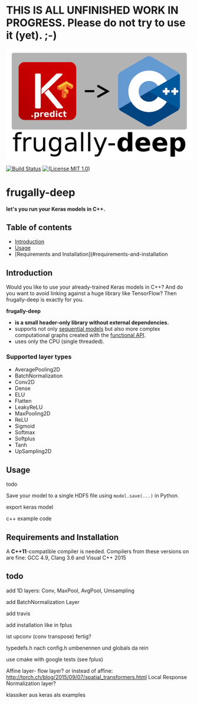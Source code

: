 # THIS IS ALL UNFINISHED WORK IN PROGRESS. Please do not try to use it (yet). ;-)

![logo](logo/fdeep.png)

[![Build Status](https://travis-ci.org/Dobiasd/frugally-deel.svg?branch=master)][travis]
[![(License MIT 1.0)](https://img.shields.io/badge/license-MIT%201.0-blue.svg)][license]

[travis]: https://travis-ci.org/Dobiasd/frugally-deep
[license]: LICENSE


frugally-deep
=============
**let's you run your Keras models in C++.**


Table of contents
-----------------
  * [Introduction](#introduction)
  * [Usage](#usage)
  * [Requirements and Installation](#requirements-and-installation


Introduction
------------

Would you like to use your already-trained Keras models in C++? And do you want to avoid linking against a huge library like TensorFlow? Then frugally-deep is exactly for you.

**frugally-deep**

* **is a small header-only library without external dependencies.**
* supports not only [sequential models](https://keras.io/getting-started/sequential-model-guide/) but also more complex computational graphs created with the [functional API](https://keras.io/getting-started/functional-api-guide/).
* uses only the CPU (single threaded).


### Supported layer types

* AveragePooling2D
* BatchNormalization
* Conv2D
* Dense
* ELU
* Flatten
* LeakyReLU
* MaxPooling2D
* ReLU
* Sigmoid
* Softmax
* Softplus
* Tanh
* UpSampling2D


Usage
-----

todo

Save your model to a single HDF5 file using `model.save(...)` in Python.

export keras model

c++ example code



Requirements and Installation
-----------------------------

A **C++11**-compatible compiler is needed. Compilers from these versions on are fine: GCC 4.9, Clang 3.6 and Visual C++ 2015





todo
----

add 1D layers: Conv, MaxPool, AvgPool, Umsampling

add BatchNormalization Layer

add travis

add installation like in fplus

ist upconv (conv transpose) fertig?

typedefs.h nach config.h umbenennen und globals da rein

use cmake with google tests (see fplus)

Affine layer- flow layer?
or instead of affine: http://torch.ch/blog/2015/09/07/spatial_transformers.html
Local Response Normalization layer?

klassiker aus keras als examples